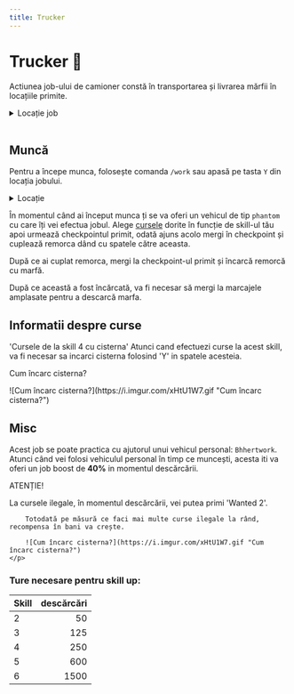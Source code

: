 ```yaml
---
title: Trucker
---
```


# Trucker 🚚 
Actiunea job-ului de camioner constă în transportarea și livrarea mărfii în locațiile primite.
‎ 

<details class="details custom-block">
    <summary>Locație job</summary>
    <p>![Locatie job Trucker](https://i.imgur.com/3UCMpRo.png "Locație job Trucker")</p>
</details>
‎ 

## Muncă
Pentru a începe munca, folosește comanda `/work` sau apasă pe tasta `Y` din locația jobului.

<details class="details custom-block">
    <summary>Locație</summary>
    <p>![Locatie](https://i.imgur.com/onGNa3T.png "Locație")</p>
</details>

În momentul când ai început munca ți se va oferi un vehicul de tip `phantom` cu care îți vei efectua jobul. Alege [cursele](https://imgur.com/aqeGOYh.png) 
dorite în funcție de skill-ul tău apoi urmează checkpointul primit, odată ajuns acolo mergi în checkpoint și cuplează remorca dând cu spatele către aceasta.

După ce ai cuplat remorca, mergi la checkpoint-ul primit și încarcă remorcă cu marfă.

După ce această a fost încărcată, va fi necesar să mergi la marcajele amplasate pentru a descarcă marfa.
## Informatii despre curse
'Cursele de la skill 4 cu cisterna'
Atunci cand efectuezi curse la acest skill, va fi necesar sa incarci cisterna folosind 'Y' in spatele acesteia.

<div class="tip-container">
    <p class="title">Cum încarc cisterna?</p>
    <p class="description">![Cum încarc cisterna?](https://i.imgur.com/xHtU1W7.gif "Cum încarc cisterna?")</p>
</div>

## Misc
Acest job se poate practica cu ajutorul unui vehicul personal: `Bhhertwork`.
Atunci când vei folosi vehiculul personal în timp ce muncești, acesta iti va oferi un job boost de **40%** in momentul descărcării.

<div class="danger-container">
    <p class="title">ATENȚIE!</p>
    <p class="description">
        La cursele ilegale, în momentul descărcării, vei putea primi 'Wanted 2'. 

        Totodată pe măsură ce faci mai multe curse ilegale la rând, recompensa în bani va crește.

        ![Cum încarc cisterna?](https://i.imgur.com/xHtU1W7.gif "Cum încarc cisterna?")
    </p>
</div>

### Ture necesare pentru skill up:

| Skill         |  descărcări  |
| ------------- | ----: |
| 2             | 50|
| 3             | 125|
| 4             | 250|
| 5             | 600|
| 6             | 1500|


